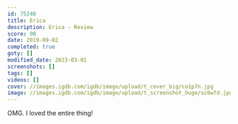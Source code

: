 ```yaml
---
id: 75240
title: Erica
description: Erica - Review
score: 90
date: 2019-09-02
completed: true
goty: []
modified_date: 2023-03-01
screenshots: []
tags: []
videos: []
cover: //images.igdb.com/igdb/image/upload/t_cover_big/co1p7n.jpg
image: //images.igdb.com/igdb/image/upload/t_screenshot_huge/sc6wfd.jpg
---
```

OMG. I loved the entire thing!